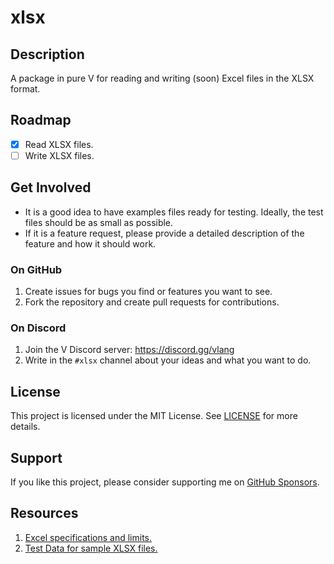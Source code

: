 # xlsx

## Description

A package in pure V for reading and writing (soon) Excel files in the XLSX format.

## Roadmap

- [x] Read XLSX files.
- [ ] Write XLSX files.

## Get Involved

- It is a good idea to have examples files ready for testing. Ideally, the test files should be as small as possible.
- If it is a feature request, please provide a detailed description of the feature and how it should work.

### On GitHub

1. Create issues for bugs you find or features you want to see.
2. Fork the repository and create pull requests for contributions.

### On Discord

1. Join the V Discord server: https://discord.gg/vlang
2. Write in the `#xlsx` channel about your ideas and what you want to do.

## License

This project is licensed under the MIT License. See [LICENSE](LICENSE) for more details.

## Support

If you like this project, please consider supporting me on [GitHub Sponsors](https://github.com/sponsors/hungrybluedev).

## Resources

1. [Excel specifications and limits.](https://support.microsoft.com/en-us/office/excel-specifications-and-limits-1672b34d-7043-467e-8e27-269d656771c3)
2. [Test Data for sample XLSX files.](https://freetestdata.com/document-files/xlsx/)
